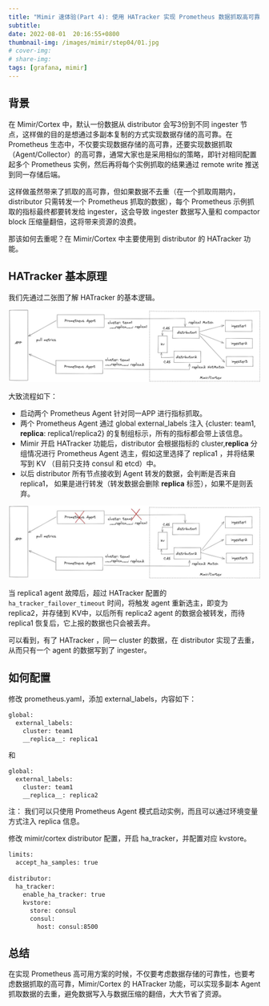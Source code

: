 ```yaml
---
title: "Mimir 速体验(Part 4): 使用 HATracker 实现 Prometheus 数据抓取高可靠"
subtitle: 
date: 2022-08-01  20:16:55+0800
thumbnail-img: /images/mimir/step04/01.jpg
# cover-img: 
# share-img: 
tags: [grafana, mimir]
---
```


## 背景

在 Mimir/Cortex 中，默认一份数据从 distributor 会写3份到不同 ingester 节点，这样做的目的是想通过多副本复制的方式实现数据存储的高可靠。在 Prometheus 生态中，不仅要实现数据存储的高可靠，还要实现数据抓取（Agent/Collector）的高可靠，通常大家也是采用相似的策略，即针对相同配置起多个 Prometheus 实例，然后再将每个实例抓取的结果通过 remote write 推送到同一存储后端。

这样做虽然带来了抓取的高可靠，但如果数据不去重（在一个抓取周期内，distributor 只需转发一个 Prometheus 抓取的数据），每个 Prometheus 示例抓取的指标最终都要转发给 ingester，这会导致 ingester 数据写入量和 compactor block 压缩量翻倍，这将带来资源的浪费。


那该如何去重呢？在 Mimir/Cortex 中主要使用到 distributor 的 HATracker 功能。

## HATracker 基本原理

我们先通过二张图了解 HATracker 的基本逻辑。

![hatracker-1](/images/mimir/step04/01.jpg)


大致流程如下：

- 启动两个 Prometheus Agent 针对同一APP 进行指标抓取。
- 两个 Prometheus Agent 通过 global external_labels 注入 {cluster: team1, __replica__: replica1/replica2} 的复制组标示，所有的指标都会带上该信息。
- Mimir 开启 HATracker 功能后，distributor 会根据指标的 cluster,__replica__ 分组情况进行 Prometheus Agent 选主，假如这里选择了 replica1 ，并将结果写到 KV （目前只支持 consul 和 etcd）中。
- 以后 distributor 所有节点接收到 Agent 转发的数据，会判断是否来自 replica1， 如果是进行转发（转发数据会删除 __replica__ 标签），如果不是则丢弃。

![02.jpg](/images/mimir/step04/02.jpg)

当 replica1 agent 故障后，超过 HATracker 配置的 `ha_tracker_failover_timeout` 时间，将触发 agent 重新选主，即变为 replica2，并存储到 KV中，以后所有 replica2 agent 的数据会被转发，而待 replica1 恢复后，它上报的数据也只会被丢弃。

可以看到，有了 HATracker ，同一 cluster 的数据，在 distributor 实现了去重，从而只有一个 agent 的数据写到了 ingester。

## 如何配置

修改 prometheus.yaml，添加 external_labels，内容如下：

```
global:
  external_labels:
    cluster: team1
    __replica__: replica1
```
和

```
global:
  external_labels:
    cluster: team1
    __replica__: replica2
```

注： 我们可以只使用 Prometheus Agent 模式启动实例，而且可以通过环境变量方式注入 replica 信息。

修改 mimir/cortex distributor 配置，开启 ha_tracker，并配置对应 kvstore。

```
limits:
  accept_ha_samples: true

distributor:
  ha_tracker:
    enable_ha_tracker: true
    kvstore:
      store: consul
      consul:
        host: consul:8500
```

## 总结

在实现 Prometheus 高可用方案的时候，不仅要考虑数据存储的可靠性，也要考虑数据抓取的高可靠，Mimir/Cortex 的 HATracker 功能，可以实现多副本 Agent 抓取数据的去重，避免数据写入与数据压缩的翻倍，大大节省了资源。

